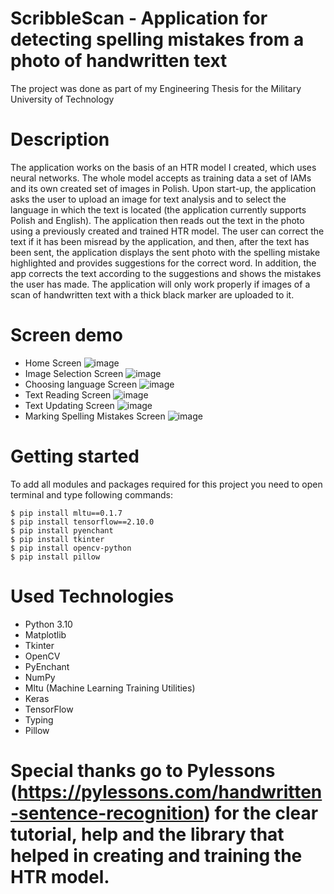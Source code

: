 # ScribbleScan - Application for detecting spelling mistakes from a photo of handwritten text
The project was done as part of my Engineering Thesis for the Military University of Technology

# Description
The application works on the basis of an HTR model I created, which uses neural networks. 
The whole model accepts as training data a set of IAMs and its own created set of images in Polish. 
Upon start-up, the application asks the user to upload an image for text analysis and to select the language in 
which the text is located (the application currently supports Polish and English). The application then reads 
out the text in the photo using a previously created and trained HTR model. The user can correct the text if 
it has been misread by the application, and then, after the text has been sent, the application displays the 
sent photo with the spelling mistake highlighted and provides suggestions for the correct word. In addition, 
the app corrects the text according to the suggestions and shows the mistakes the user has made. The application 
will only work properly if images of a scan of handwritten text with a thick black marker are uploaded to it.

# Screen demo
* Home Screen
![image](https://github.com/Pixel535/ScribbleScan---Engineering-thesis/assets/72218516/089abcdc-66c9-45cb-8c28-3598d0f284f3)
* Image Selection Screen
![image](https://github.com/Pixel535/ScribbleScan---Engineering-thesis/assets/72218516/15f8ac80-381a-4986-a5bd-f8012759d899)
* Choosing language Screen
![image](https://github.com/Pixel535/ScribbleScan---Engineering-thesis/assets/72218516/14595151-e49d-4480-bd29-08e35bcb2037)
* Text Reading Screen
![image](https://github.com/Pixel535/ScribbleScan---Engineering-thesis/assets/72218516/c6525752-a7d2-4908-a66a-3c2531d12b73)
* Text Updating Screen
![image](https://github.com/Pixel535/ScribbleScan---Engineering-thesis/assets/72218516/af0cbd8b-4b8e-4d58-9947-40f259784cd0)
* Marking Spelling Mistakes Screen
![image](https://github.com/Pixel535/ScribbleScan---Engineering-thesis/assets/72218516/5de3fbf0-b2bc-43e4-a087-b041aed7a984)


# Getting started
To add all modules and packages required for this project you need to open terminal and type following commands:
```
$ pip install mltu==0.1.7
$ pip install tensorflow==2.10.0
$ pip install pyenchant
$ pip install tkinter
$ pip install opencv-python
$ pip install pillow
```

# Used Technologies
* Python 3.10
* Matplotlib
* Tkinter
* OpenCV
* PyEnchant
* NumPy
* Mltu (Machine Learning Training Utilities)
* Keras
* TensorFlow
* Typing
* Pillow


# Special thanks go to Pylessons (https://pylessons.com/handwritten-sentence-recognition) for the clear tutorial, help and the library that helped in creating and training the HTR model.
